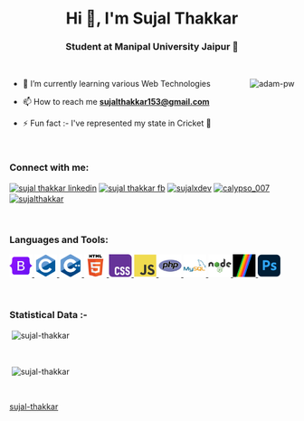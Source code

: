 <h1 align="center">Hi 👋, I'm Sujal Thakkar</h1>
<h3 align="center">Student at Manipal University Jaipur 🌟</h3>

<br>

<p><img align="right" src="https://github.com/Adam-pw/Adam-pw/blob/main/animation_500_kxa883sd.gif" alt="adam-pw" /></p>


- 🌱 I’m currently learning various Web Technologies

- 📫 How to reach me **sujalthakkar153@gmail.com**

- ⚡ Fun fact :- I've represented my state in Cricket 🏏

<br>

<h3 align="left">Connect with me:</h3>
<p align="left">
  <a href="https://www.linkedin.com/in/sujal-thakkar-ab8432261" target="blank"><img align="center"
      src="https://raw.githubusercontent.com/rahuldkjain/github-profile-readme-generator/master/src/images/icons/Social/linked-in-alt.svg"
      alt="sujal thakkar linkedin" height="30" width="40" /></a>
  <a href="https://www.facebook.com/profile.php?id=100025960905720" target="blank"><img align="center"
      src="https://raw.githubusercontent.com/rahuldkjain/github-profile-readme-generator/master/src/images/icons/Social/facebook.svg"
      alt="sujal thakkar fb" height="30" width="40" /></a>
  <a href="https://www.instagram.com/sujalxdev" target="blank"><img align="center"
      src="https://raw.githubusercontent.com/rahuldkjain/github-profile-readme-generator/master/src/images/icons/Social/instagram.svg"
      alt="sujalxdev" height="30" width="40" /></a>
  <a href="https://www.reddit.com/user/Calypso_007/?utm_source=share&utm_medium=web3x&utm_name=web3xcss&utm_term=1&utm_content=share_button" target="blank"><img align="center"
      src="https://raw.githubusercontent.com/rahuldkjain/github-profile-readme-generator/master/src/images/icons/Social/reddit.svg" 
      alt="calypso_007" height="30" width="40" /></a>
 <a href="https://x.com/Sujal5Thakkar" target="blank"><img align="center"
      src="https://raw.githubusercontent.com/rahuldkjain/github-profile-readme-generator/master/src/images/icons/Social/twitter.svg"
      alt="sujalthakkar" height="30" width="40" /></a>
</p>

<br>

<h3 align="left">Languages and Tools:</h3>
<p align="left"> <a href="https://getbootstrap.com" target="_blank" rel="noreferrer">
    <img src="https://github.com/devicons/devicon/blob/master/icons/bootstrap/bootstrap-original.svg"
      alt="bootstrap" width="40" height="40" /> </a> <a href="https://www.cprogramming.com/" target="_blank"
    rel="noreferrer"> <img src="https://raw.githubusercontent.com/devicons/devicon/master/icons/c/c-original.svg"
      alt="c" width="40" height="40" /> </a> <a href="https://www.w3schools.com/cpp/" target="_blank" rel="noreferrer">
    <img src="https://raw.githubusercontent.com/devicons/devicon/master/icons/cplusplus/cplusplus-original.svg"
      alt="cplusplus" width="40" height="40" /> </a> <a href="https://www.w3.org/html/" target="_blank" rel="noreferrer"> <img
      src="https://raw.githubusercontent.com/devicons/devicon/master/icons/html5/html5-original-wordmark.svg"
      alt="html5" width="40" height="40" /> <a href="https://www.w3schools.com/css/" target="_blank"
    rel="noreferrer"> <img
      src="https://github.com/CSS-Next/logo.css/blob/main/css.svg" alt="css3"
      width="40" height="40" /> </a>  <a href="https://developer.mozilla.org/en-US/docs/Web/JavaScript" target="_blank"
    rel="noreferrer"> <img
      src="https://raw.githubusercontent.com/devicons/devicon/master/icons/javascript/javascript-original.svg"
      alt="javascript" width="40" height="40" /> </a> <a href="https://www.php.net/" target="_blank" rel="noreferrer"> <img
      src="https://github.com/devicons/devicon/blob/master/icons/php/php-original.svg"
      alt="mysql" width="40" height="40" /> </a> <a href="https://www.mysql.com/" target="_blank" rel="noreferrer"> <img
      src="https://raw.githubusercontent.com/devicons/devicon/master/icons/mysql/mysql-original-wordmark.svg"
      alt="mysql" width="40" height="40" /> </a> <a href="https://nodejs.org" target="_blank" rel="noreferrer"> <img
      src="https://raw.githubusercontent.com/devicons/devicon/master/icons/nodejs/nodejs-original-wordmark.svg"
      alt="nodejs" width="40" height="40" /> </a> <a href="https://www.adobe.com/in/products/illustrator.html"
    target="_blank" rel="noreferrer"> <img
      src="https://github.com/downtownjakebrown/IllustratorAppIcons/blob/main/ExampleOutputImages/ReadmeBanner.png" alt="illustrator" width="40"
      height="40" /> </a> <a href="https://www.photoshop.com/en" target="_blank"
    rel="noreferrer"> <img
      src="https://github.com/devicons/devicon/blob/master/icons/photoshop/photoshop-original.svg" alt="photoshop"
      width="40" height="40" /> </a>  </p>

<br>

<h3>Statistical Data :-</h3>


<p>&nbsp;<img align="center" src="https://github-readme-stats.vercel.app/api?username=sujal-thakkar&show_icons=true&locale=en&bg_color=0d1117&text_color=ffffff&repo=convoychat"
    alt="sujal-thakkar" /></p>

<br>
<p>&nbsp;<img align="center" src="https://roadmap.sh/card/wide/66484093bc68b74d9bb13d00?variant=dark"
    alt="sujal-thakkar" /></p>

<br>
      

[sujal-thakkar](https://github.com/sujal-thakkar)

<!---
sujal-thakkar/sujal-thakkar is a ✨ special ✨ repository because its `README.md` (this file) appears on your GitHub profile.
You can click the Preview link to take a look at your changes.
--->
